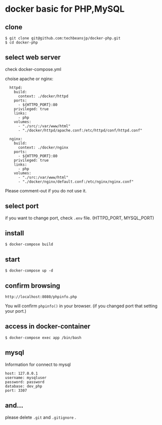 # docker basic for PHP,MySQL

## clone

```
$ git clone git@github.com:techbeansjp/docker-php.git
$ cd docker-php
```

## select web server 

check docker-compose.yml

choise apache or nginx: 

```
  httpd:
    build:
      context: ./docker/httpd
    ports:
      - ${HTTPD_PORT}:80
    privileged: true
    links:
      - php
    volumes:
      - "./src/:/var/www/html"
      - "./docker/httpd/apache.conf:/etc/httpd/conf/httpd.conf"
```

```
  nginx:
    build:
      context: ./docker/nginx
    ports:
      - ${HTTPD_PORT}:80
    privileged: true
    links:
      - php
    volumes:
      - "./src:/var/www/html"
      - "./docker/nginx/default.conf:/etc/nginx/nginx.conf"
```

Please comment-out if you do not use it.

## select port

if you want to change port, check `.env` file.
(HTTPD_PORT, MYSQL_PORT)

## install

```
$ docker-compose build
```

## start

```
$ docker-compose up -d
```

## confirm browsing

```
http://localhost:8080/phpinfo.php
```

You will confirm `phpinfo()` in your browser.
(if you changed port that setting your port.)

## access in docker-container

```
$ docker-compose exec app /bin/bash
```

## mysql

Information for connect to mysql 

```
host: 127.0.0.1
username: mysqluser
password: password
database: dev_php
port: 3307
```

## and...

please delete `.git` and `.gitignore` .
